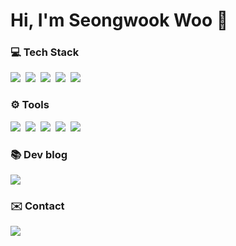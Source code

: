 # Hi, I'm Seongwook Woo 🙂




<h3 align="left"> 💻 Tech Stack</h3>
<div align="left">
  <img src="https://img.shields.io/badge/react-20232a.svg?style=for-the-badge&logo=react&logoColor=61DAFB" />&nbsp
  <img src="https://img.shields.io/badge/javascript-F7DF1E.svg?style=for-the-badge&logo=javascript&logoColor=20232a" />&nbsp
  <img src="https://img.shields.io/badge/html5-E34F26.svg?style=for-the-badge&logo=html5&logoColor=white" />&nbsp
  <img src="https://img.shields.io/badge/CSS3-007ACC.svg?style=for-the-badge&logo=css3&" />&nbsp
  <img src="https://img.shields.io/badge/Git-F05032.svg?style=for-the-badge&logo=Git&logoColor=white" />&nbsp
</div>


<h3 align="left">⚙️ Tools </h3>
<div align="left">
  <img src="https://img.shields.io/badge/git-F05033.svg?style=for-the-badge&logo=git&logoColor=white" />&nbsp
  <img src="https://img.shields.io/badge/github-181717.svg?style=for-the-badge&logo=github&logoColor=white" />&nbsp
  <img src="https://img.shields.io/badge/Slack-be22ff.svg?style=for-the-badge&logo=Slack&logoColor=white" />&nbsp
  <img src="https://img.shields.io/badge/Figma-ff279c.svg?style=for-the-badge&logo=Figma&logoColor=white" />&nbsp
  <img src="https://img.shields.io/badge/Zeplin-ff981f.svg?style=for-the-badge&logo=Zeplin&logoColor=white" />&nbsp
</div>

<h3 align="left">📚 Dev blog </h3>
<div align="left">
  <a href="https://angelawoo215.github.io/">
    <img
      src="https://img.shields.io/badge/angelawoo215.github.io-0094ff?style=for-the-badge&logo=github&logoColor=white"/>
  </a>
</div>

<h3 align="left">✉️ Contact </h3>
<div align="left">
  <a href="mailto:rubywoo0215@gmail.com">
    <img
      src="https://img.shields.io/badge/rubywoo0215@gmail.com-D14836?style=for-the-badge&logo=gmail&logoColor=white"/>
  </a>
</div>



